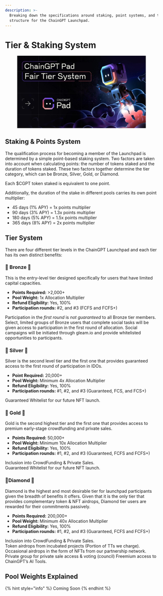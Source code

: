 ```yaml
---
description: >-
  Breaking down the specifications around staking, point systems, and the tier
  structure for the ChainGPT Launchpad.
---
```


# Tier & Staking System

<figure><img src="../../.gitbook/assets/15qXeyezTIcV4b0tDwS3uzA.jpg" alt=""><figcaption></figcaption></figure>

## Staking & Points System

The qualification process for becoming a member of the Launchpad is determined by a simple point-based staking system. Two factors are taken into account when calculating points: the number of tokens staked and the duration of tokens staked. These two factors together determine the tier category, which can be Bronze, Silver, Gold, or Diamond.

Each $CGPT token staked is equivalent to one point.

Additionally, the duration of the stake in different pools carries its own point multiplier:

* 45 days (1% APY) = 1x points multiplier
* 90 days (3% APY) = 1.3x points multiplier
* 180 days (5% APY) = 1.5x points multiplier
* 365 days (8% APY) = 2x points multiplier

## Tier System

There are four different tier levels in the ChainGPT Launchpad and each tier has its own distinct benefits:

### **🥉 Bronze 🥉**

This is the entry-level tier designed specifically for users that have limited capital capacities.

* **Points Required:** >2,000+
* **Pool Weight:** 1x Allocation Multiplier
* **Refund Eligibility:** Yes, 100%
* **Participation rounds:** #2, and #3 (FCFS and FCFS+)

Participation in the _first round_ is _not guaranteed_ to all Bronze tier members. Select, limited groups of Bronze users that complete social tasks will be given access to participation in the first round of allocation. Social campaigns will be initiated through gleam.io and provide whitelisted opportunities to participants.

### 🥈 Silver 🥈 <a href="#3965" id="3965"></a>

Silver is the second level tier and the first one that provides guaranteed access to the first round of participation in IDOs.

* **Point Required:** 20,000+
* **Pool Weight:** Minimum 4x Allocation Multiplier
* **Refund Eligibility:** Yes, 100%
* **Participation rounds:** #1, #2, and #3 (Guaranteed, FCS, and FCS+)

Guaranteed Whitelist for our future NFT launch.

### 🥇 Gold 🥇 <a href="#18e3" id="18e3"></a>

Gold is the second highest tier and the first one that provides access to premium early-stage crowdfunding and private sales.

* **Points Required:** 50,000+
* **Pool Weight:** Minimum 10x Allocation Multiplier
* **Refund Eligibility:** Yes, 100%
* **Participation rounds:** #1, #2, and #3 (Guaranteed, FCFS and FCFS+)

Inclusion into CrowdFunding & Private Sales.\
Guaranteed Whitelist for our future NFT launch.

### 💎Diamond 💎 <a href="#a976" id="a976"></a>

Diamond is the highest and most desirable tier for launchpad participants given the breadth of benefits it offers. Given that it is the only tier that provides complementary token & NFT airdrops, Diamond tier users are rewarded for their commitments passively.

* **Points Required:** 200,000+&#x20;
* **Pool Weight:** Minimum 40x Allocation Multiplier
* **Refund Eligibility:** Yes, 100%
* **Participation rounds:** #1, #2, and #3 (Guaranteed, FCFS and FCFS+)

Inclusion into CrowdFunding & Private Sales.\
Token airdrops from incubated projects (Portion of TTs we charge).\
Occasional airdrops in the form of NFTs from our partnership network.\
Private group for private sale access & voting (council) Freemium access to ChainGPT’s AI Tools.

## Pool Weights Explained

{% hint style="info" %}
Coming Soon
{% endhint %}
